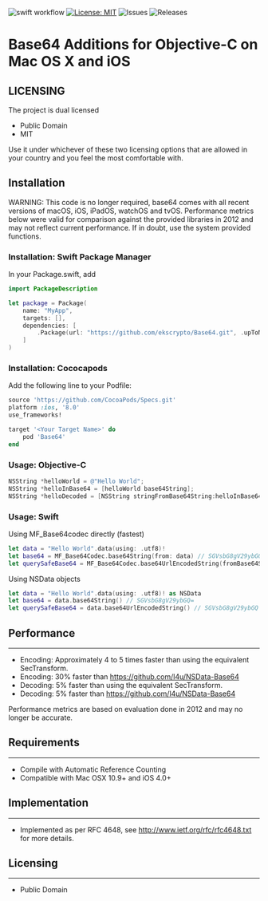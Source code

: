 ![swift workflow](https://github.com/ekscrypto/Base64/actions/workflows/swift.yml/badge.svg) [![License: MIT](https://img.shields.io/badge/License-MIT-yellow.svg)](https://opensource.org/licenses/MIT) ![Issues](https://img.shields.io/github/issues/ekscrypto/Base64) ![Releases](https://img.shields.io/github/v/release/ekscrypto/Base64)

Base64 Additions for Objective-C on Mac OS X and iOS
=======

## LICENSING

The project is dual licensed
* Public Domain
* MIT

Use it under whichever of these two licensing options that are allowed in your country and you feel the most comfortable with.

## Installation
WARNING: This code is no longer required, base64 comes with all recent versions of macOS, iOS, iPadOS, watchOS and tvOS. Performance metrics below were valid for comparison against the provided libraries in 2012 and may not reflect current performance.  If in doubt, use the system provided functions.

### Installation: Swift Package Manager

In your Package.swift, add

```swift
import PackageDescription

let package = Package(
    name: "MyApp",
    targets: [],
    dependencies: [
        .Package(url: "https://github.com/ekscrypto/Base64.git", .upToNextMajor(from: "1.2.2"))
    ]
)
```

### Installation: Cococapods

Add the following line to your Podfile:

```ruby
source 'https://github.com/CocoaPods/Specs.git'
platform :ios, '8.0'
use_frameworks!

target '<Your Target Name>' do
    pod 'Base64'
end
```

### Usage: Objective-C

```Objective-C
NSString *helloWorld = @"Hello World";
NSString *helloInBase64 = [helloWorld base64String];
NSString *helloDecoded = [NSString stringFromBase64String:helloInBase64];
```

### Usage: Swift

Using MF_Base64codec directly (fastest)

```Swift
let data = "Hello World".data(using: .utf8)!
let base64 = MF_Base64Codec.base64String(from: data) // SGVsbG8gV29ybGQ=
let querySafeBase64 = MF_Base64Codec.base64UrlEncodedString(fromBase64String: base64) // SGVsbG8gV29ybGQ
```

Using NSData objects
```Swift
let data = "Hello World".data(using: .utf8)! as NSData
let base64 = data.base64String() // SGVsbG8gV29ybGQ=
let querySafeBase64 = data.base64UrlEncodedString() // SGVsbG8gV29ybGQ
```

## Performance
----
* Encoding: Approximately 4 to 5 times faster than using the equivalent SecTransform.
* Encoding: 30% faster than https://github.com/l4u/NSData-Base64
* Decoding: 5% faster than using the equivalent SecTransform.
* Decoding: 5% faster than https://github.com/l4u/NSData-Base64

Performance metrics are based on evaluation done in 2012 and may no longer be accurate.

## Requirements
-----
* Compile with Automatic Reference Counting
* Compatible with Mac OSX 10.9+ and iOS 4.0+



## Implementation
----
* Implemented as per RFC 4648, see http://www.ietf.org/rfc/rfc4648.txt for more details.



## Licensing
----
* Public Domain

